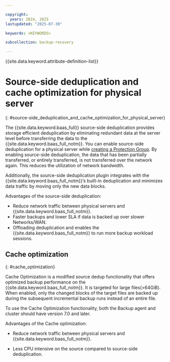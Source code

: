 ```yaml
---

copyright:
  years: 2024, 2025
lastupdated: "2025-07-30"

keywords: <KEYWORDS>

subcollection: backup-recovery

---
```


{{site.data.keyword.attribute-definition-list}}

# Source-side deduplication and cache optimization for physical server
{: #source-side_deduplication_and_cache_optimization_for_physical_server}


The {{site.data.keyword.baas_full}} source-side deduplication provides storage efficient deduplication by eliminating redundant data at the server level before transferring the data to the {{site.data.keyword.baas_full_notm}}. You can enable source-side deduplication for a physical server while [creating a Protection Group](/docs/backup-recovery?topic=backup-recovery-add_or_edit_a_protection_group_for_physical_servers). By enabling source-side deduplication, the data that has been partially transferred, or entirely transferred, is not transferred over the network again. This reduces the utilization of network bandwidth.

Additionally, the source-side deduplication plugin integrates with the {{site.data.keyword.baas_full_notm}}’s built-in deduplication and minimizes data traffic by moving only the new data blocks.

Advantages of the source-side deduplication:

*   Reduce network traffic between physical servers and {{site.data.keyword.baas_full_notm}}.
*   Faster backups and lower SLA if data is backed up over slower Networks/WAN.
*   Offloading deduplication and enables the {{site.data.keyword.baas_full_notm}} to run more backup workload sessions.

## Cache optimization
{: #cache_optimization}

Cache Optimization is a modified source dedup functionality that offers optimized backup performance on the {{site.data.keyword.baas_full_notm}}. It is targeted for large files(>64GiB). When enabled, only the changed blocks of the target files are backed up during the subsequent incremental backup runs instead of an entire file.

To use the Cache Optimization functionality, both the Backup agent and cluster should have version 7.0 and later.

Advantages of the Cache optimization:

*   Reduce network traffic between physical servers and {{site.data.keyword.baas_full_notm}}.

*   Less CPU intensive on the source compared to source-side deduplication.
